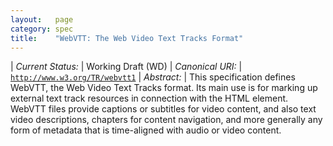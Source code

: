 ```yaml
---
layout:   page
category: spec
title:    "WebVTT: The Web Video Text Tracks Format"
---
```


| *Current Status:* | Working Draft (WD)
| *Canonical URI:* | [`http://www.w3.org/TR/webvtt1`](http://www.w3.org/TR/webvtt1)
| *Abstract:* | This specification defines WebVTT, the Web Video Text Tracks format. Its main use is for marking up external text track resources in connection with the HTML <track> element. WebVTT files provide captions or subtitles for video content, and also text video descriptions, chapters for content navigation, and more generally any form of metadata that is time-aligned with audio or video content.